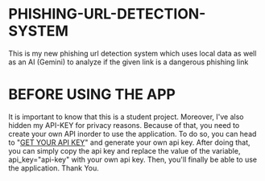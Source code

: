 # PHISHING-URL-DETECTION-SYSTEM
This is my new phishing url detection system which uses local data as well as an AI (Gemini) to analyze if the given link is a dangerous phishing link

# BEFORE USING THE APP
It is important to know that this is a student project. Moreover, I've also hidden my API-KEY for privacy reasons.
Because of that, you need to create your own API inorder to use the application. To do so, you can head to "[GET YOUR API KEY](https://aistudio.google.com/apikey)"
and generate your own api key. After doing that, you can simply copy the api key and replace the value of the variable, api_key="api-key" with your own api key.
Then, you'll finally be able to use the application. Thank You.
